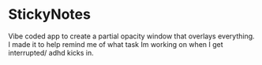 # StickyNotes
Vibe coded app to create a partial opacity window that overlays everything. I made it to help remind me of what task Im working on when I get interrupted/ adhd kicks in.

